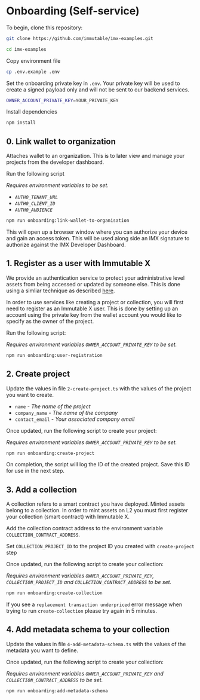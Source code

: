 # Onboarding (Self-service)

To begin, clone this repository:

```sh
git clone https://github.com/immutable/imx-examples.git

cd imx-examples
```

Copy environment file

```sh
cp .env.example .env
```

Set the onboarding private key in `.env`. Your private key will be used to create a signed payload only and will not be sent to our backend services.

```sh
OWNER_ACCOUNT_PRIVATE_KEY=YOUR_PRIVATE_KEY
```

Install dependencies

```sh
npm install
```

## 0. Link wallet to organization

Attaches wallet to an organization. This is to later view and manage your projects from the developer dashboard.

Run the following script

_Requires environment variables to be set._

- _`AUTH0_TENANT_URL`_
- _`AUTH0_CLIENT_ID`_
- _`AUTH0_AUDIENCE`_

```sh
npm run onboarding:link-wallet-to-organisation
```

This will open up a browser window where you can authorize your device and gain an access token. This will be used along side an IMX signature to authorize against the IMX Developer Dashboard.

## 1. Register as a user with Immutable X

We provide an authentication service to protect your administrative level assets from being accessed or updated by someone else. This is done using a simliar technique as described [here](https://link.medium.com/CVTcj7YfQkb).

In order to use services like creating a project or collection, you will first need to register as an Immutable X user. This is done by setting up an account using the private key from the wallet account you would like to specify as the owner of the project.

Run the following script:

_Requires environment variables `OWNER_ACCOUNT_PRIVATE_KEY` to be set._

```sh
npm run onboarding:user-registration
```

## 2. Create project

Update the values in file `2-create-project.ts` with the values of the project you want to create.

- `name` - _The name of the project_
- `company_name` - _The name of the company_
- `contact_email` - _Your associated company email_

Once updated, run the following script to create your project:

_Requires environment variables `OWNER_ACCOUNT_PRIVATE_KEY` to be set._

```sh
npm run onboarding:create-project
```

On completion, the script will log the ID of the created project. Save this ID for use in the next step.

## 3. Add a collection

A collection refers to a smart contract you have deployed. Minted assets belong to a collection. In order to mint assets on L2
you must first register your collection (smart contract) with Immutable X.

Add the collection contract address to the environment variable `COLLECTION_CONTRACT_ADDRESS`.

Set `COLLECTION_PROJECT_ID` to the project ID you created with `create-project` step

Once updated, run the following script to create your collection:

_Requires environment variables `OWNER_ACCOUNT_PRIVATE_KEY`, `COLLECTION_PROJECT_ID` and `COLLECTION_CONTRACT_ADDRESS` to be set._

```sh
npm run onboarding:create-collection
```

If you see a `replacement transaction underpriced` error message when trying to run `create-collection` please try again in 5 minutes.

## 4. Add metadata schema to your collection

Update the values in file `4-add-metadata-schema.ts` with the values of the metadata you want to define.

Once updated, run the following script to create your collection:

_Requires environment variables `OWNER_ACCOUNT_PRIVATE_KEY` and `COLLECTION_CONTRACT_ADDRESS` to be set._

```sh
npm run onboarding:add-metadata-schema
```
